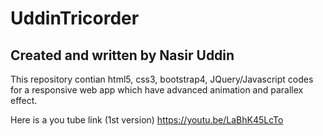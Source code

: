# UddinTricorder
## Created and written by Nasir Uddin

This repository contian html5, css3, bootstrap4, JQuery/Javascript codes for a responsive web app which have advanced animation and parallex effect.

Here is a you tube link (1st version)
https://youtu.be/LaBhK45LcTo 
